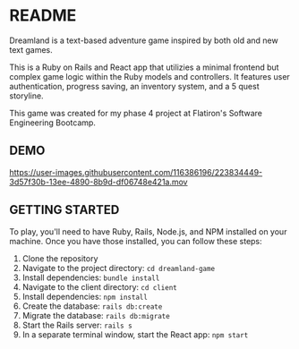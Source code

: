 # README

Dreamland is a text-based adventure game inspired by both old and new text games.

This is a Ruby on Rails and React app that utilizies a minimal frontend but complex game logic within the Ruby models and controllers. It features user authentication, progress saving, an inventory system, and a 5 quest storyline. 

This game was created for my phase 4 project at Flatiron's Software Engineering Bootcamp.

## DEMO

https://user-images.githubusercontent.com/116386196/223834449-3d57f30b-13ee-4890-8b9d-df06748e421a.mov


## GETTING STARTED

To play, you'll need to have Ruby, Rails, Node.js, and NPM installed on your machine. Once you have those installed, you can follow these steps:

1. Clone the repository
2. Navigate to the project directory: `cd dreamland-game`
3. Install dependencies: `bundle install`
4. Navigate to the client directory: `cd client`
5. Install dependencies: `npm install`
6. Create the database: `rails db:create`
7. Migrate the database: `rails db:migrate`
8. Start the Rails server: `rails s`
9. In a separate terminal window, start the React app: `npm start`
